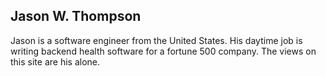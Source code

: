 ## Jason W. Thompson

Jason is a software engineer from the United States. His daytime job is writing backend health software for a fortune 500 company. The views on this site are his alone.
